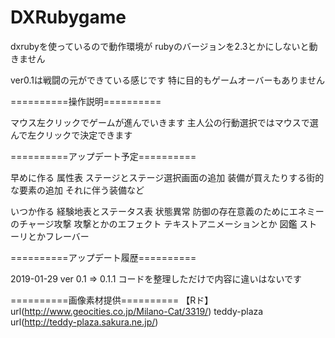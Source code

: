 # DXRubygame

dxrubyを使っているので動作環境が
rubyのバージョンを2.3とかにしないと動きません


ver0.1は戦闘の元ができている感じです
特に目的もゲームオーバーもありません

==========操作説明==========

マウス左クリックでゲームが進んでいきます
主人公の行動選択ではマウスで選んで左クリックで決定できます

==========アップデート予定==========

早めに作る
属性表
ステージとステージ選択画面の追加
装備が買えたりする街的な要素の追加
それに伴う装備など

いつか作る
経験地表とステータス表
状態異常
防御の存在意義のためにエネミーのチャージ攻撃
攻撃とかのエフェクト
テキストアニメーションとか
図鑑
ストーリとかフレーバー


==========アップデート履歴==========

2019-01-29 ver 0.1 => 0.1.1
コードを整理しただけで内容に違いはないです 

==========画像素材提供==========
【Rド】      url(http://www.geocities.co.jp/Milano-Cat/3319/)
teddy-plaza  url(http://teddy-plaza.sakura.ne.jp/)
